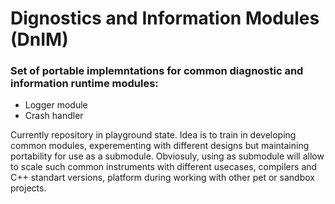 # Dignostics and Information Modules (DnIM)  
### Set of portable implemntations for common diagnostic and information runtime modules:
+ Logger module 
+ Crash handler 

Currently repository in playground state. Idea is to train in developing common modules, experementing with different designs but maintaining portability for use as a submodule. Obviosuly, using as submodule will allow to scale such common instruments with different usecases, compilers and C++ standart versions, platform during working with other pet or sandbox projects. 